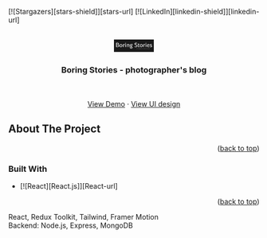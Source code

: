 <a name="readme-top"></a>

[![Stargazers][stars-shield]][stars-url]
[![LinkedIn][linkedin-shield]][linkedin-url]

<br />
<div align="center">
    <img src="./screens//logo-boring-stories.png" alt="Logo" width="80">

  <h3 align="center">Boring Stories - photographer's blog</h3>

  <p align="center">
    <br />
    <br />
    <a href="https://boring-stories.netlify.app">View Demo</a>
    ·
    <a href="https://dribbble.com/shots/23010524-Boring-Stories-UI">View UI design</a>
  </p>
</div>

## About The Project

<p align="right">(<a href="#readme-top">back to top</a>)</p>

### Built With

* [![React][React.js]][React-url]

<p align="right">(<a href="#readme-top">back to top</a>)</p>



React, Redux Toolkit, Tailwind, Framer Motion </br>
Backend: Node.js, Express, MongoDB
